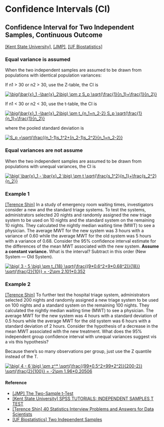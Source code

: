 
# Confidence Intervals (CI)


## Confidence Interval for Two Independent Samples, Continuous Outcome

[[Kent State University]][SPSS TUTORIALS: INDEPENDENT SAMPLES T TEST], [[JMP]][The Two-Sample t-Test], [[UF Biostatistics]][Two Independent Samples]

### Equal variance is assumed

When the two independent samples are assumed to be drawn from populations with identical population variances:

If n1 > 30 or n2 > 30, use the Z-table, the CI is

<a href="https://www.codecogs.com/eqnedit.php?latex=\big(\bar{x}_1&space;-\bar{x}_2\big)&space;\pm&space;z&space;S_p&space;\sqrt{\frac{1}{n_1}&plus;\frac{1}{n_2}}" target="_blank"><img src="https://latex.codecogs.com/gif.latex?\big(\bar{x}_1&space;-\bar{x}_2\big)&space;\pm&space;z&space;S_p&space;\sqrt{\frac{1}{n_1}&plus;\frac{1}{n_2}}" title="\big(\bar{x}_1 -\bar{x}_2\big) \pm z S_p \sqrt{\frac{1}{n_1}+\frac{1}{n_2}}" /></a>


If n1 < 30 or n2 < 30, use the t-table, the CI is

<a href="https://www.codecogs.com/eqnedit.php?latex=\big(\bar{x}_1&space;-\bar{x}_2\big)&space;\pm&space;t_{n_1&plus;n_2-2}&space;S_p&space;\sqrt{\frac{1}{n_1}&plus;\frac{1}{n_2}}" target="_blank"><img src="https://latex.codecogs.com/gif.latex?\big(\bar{x}_1&space;-\bar{x}_2\big)&space;\pm&space;t_{n_1&plus;n_2-2}&space;S_p&space;\sqrt{\frac{1}{n_1}&plus;\frac{1}{n_2}}" title="\big(\bar{x}_1 -\bar{x}_2\big) \pm t_{n_1+n_2-2} S_p \sqrt{\frac{1}{n_1}+\frac{1}{n_2}}" /></a>

where the pooled standard deviation is

<a href="https://www.codecogs.com/eqnedit.php?latex=S_p&space;=\sqrt{\frac{(n_1-1)s_1^2&plus;(n_2-1)s_2^2}{n_1&plus;n_2-2}}" target="_blank"><img src="https://latex.codecogs.com/gif.latex?S_p&space;=\sqrt{\frac{(n_1-1)s_1^2&plus;(n_2-1)s_2^2}{n_1&plus;n_2-2}}" title="S_p =\sqrt{\frac{(n_1-1)s_1^2+(n_2-1)s_2^2}{n_1+n_2-2}}" /></a>


### Equal variances are not assume

When the two independent samples are assumed to be drawn from populations with unequal variances, the CI is  

<a href="https://www.codecogs.com/eqnedit.php?latex=\big(&space;\bar{x}_1&space;-&space;\bar{x}_2&space;\big)&space;\pm&space;t&space;\sqrt{\frac{s_1^2}{n_1}&plus;\frac{s_2^2}{n_2}}" target="_blank"><img src="https://latex.codecogs.com/gif.latex?\big(&space;\bar{x}_1&space;-&space;\bar{x}_2&space;\big)&space;\pm&space;t&space;\sqrt{\frac{s_1^2}{n_1}&plus;\frac{s_2^2}{n_2}}" title="\big( \bar{x}_1 - \bar{x}_2 \big) \pm t \sqrt{\frac{s_1^2}{n_1}+\frac{s_2^2}{n_2}}" /></a> 


### Example 1

[[Terence Shin]][40 Statistics Interview Problems and Answers for Data Scientists] In a study of emergency room waiting times, investigators consider a new and the standard triage systems. To test the systems, administrators selected 20 nights and randomly assigned the new triage system to be used on 10 nights and the standard system on the remaining 10 nights. They calculated the nightly median waiting time (MWT) to see a physician. The average MWT for the new system was 3 hours with a variance of 0.60 while the average MWT for the old system was 5 hours with a variance of 0.68. Consider the 95% confidence interval estimate for the differences of the mean MWT associated with the new system. **Assume a constant variance.** What is the interval? Subtract in this order (New System — Old System).

<a href="https://www.codecogs.com/eqnedit.php?latex=\big(&space;3&space;-&space;5&space;\big)&space;\pm&space;t_{18}&space;\sqrt{\frac{(9*0.6^2&plus;9*0.68^2)}{18}}&space;\sqrt{\frac{2}{10}}&space;=&space;-2\pm&space;2.101*0.352" target="_blank"><img src="https://latex.codecogs.com/gif.latex?\big(&space;3&space;-&space;5&space;\big)&space;\pm&space;t_{18}&space;\sqrt{\frac{(9*0.6^2&plus;9*0.68^2)}{18}}&space;\sqrt{\frac{2}{10}}&space;=&space;-2\pm&space;2.101*0.352" title="\big( 3 - 5 \big) \pm t_{18} \sqrt{\frac{(9*0.6^2+9*0.68^2)}{18}} \sqrt{\frac{2}{10}} = -2\pm 2.101*0.352" /></a>


### Example 2

[[Terence Shin]][40 Statistics Interview Problems and Answers for Data Scientists] To further test the hospital triage system, administrators selected 200 nights and randomly assigned a new triage system to be used on 100 nights and a standard system on the remaining 100 nights. They calculated the nightly median waiting time (MWT) to see a physician. The average MWT for the new system was 4 hours with a standard deviation of 0.5 hours while the average MWT for the old system was 6 hours with a standard deviation of 2 hours. Consider the hypothesis of a decrease in the mean MWT associated with the new treatment. What does the 95% independent group confidence interval with unequal variances suggest vis a vis this hypothesis? 

Because there’s so many observations per group, just use the Z quantile instead of the T.

<a href="https://www.codecogs.com/eqnedit.php?latex=\big(&space;4&space;-&space;6&space;\big)&space;\pm&space;z^*&space;\sqrt{\frac{(99*0.5^2&plus;99*2^2)}{200-2}}&space;\sqrt{\frac{2}{100}}&space;=&space;-2\pm&space;1.96*0.20506" target="_blank"><img src="https://latex.codecogs.com/gif.latex?\big(&space;4&space;-&space;6&space;\big)&space;\pm&space;z^*&space;\sqrt{\frac{(99*0.5^2&plus;99*2^2)}{200-2}}&space;\sqrt{\frac{2}{100}}&space;=&space;-2\pm&space;1.96*0.20506" title="\big( 4 - 6 \big) \pm z^* \sqrt{\frac{(99*0.5^2+99*2^2)}{200-2}} \sqrt{\frac{2}{100}} = -2\pm 1.96*0.20506" /></a>







#### Reference

* [The Two-Sample t-Test]: https://www.jmp.com/en_us/statistics-knowledge-portal/t-test/two-sample-t-test.html
[[JMP] The Two-Sample t-Test](https://www.jmp.com/en_us/statistics-knowledge-portal/t-test/two-sample-t-test.html)
* [SPSS TUTORIALS: INDEPENDENT SAMPLES T TEST]: https://libguides.library.kent.edu/spss/independentttest
[[Kent State University] SPSS TUTORIALS: INDEPENDENT SAMPLES T TEST](https://libguides.library.kent.edu/spss/independentttest)
* [40 Statistics Interview Problems and Answers for Data Scientists]:https://towardsdatascience.com/40-statistics-interview-problems-and-answers-for-data-scientists-6971a02b7eee
[[Terence Shin] 40 Statistics Interview Problems and Answers for Data Scientists](https://towardsdatascience.com/40-statistics-interview-problems-and-answers-for-data-scientists-6971a02b7eee)
* [Two Independent Samples]:https://bolt.mph.ufl.edu/6050-6052/unit-4b/module-13/two-independent-samples/
[[UF Biostatistics] Two Independent Samples](https://bolt.mph.ufl.edu/6050-6052/unit-4b/module-13/two-independent-samples/)

